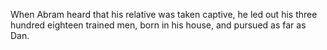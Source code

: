When Abram heard that his relative was taken captive, he led out his three hundred eighteen trained men, born in his house, and pursued as far as Dan.